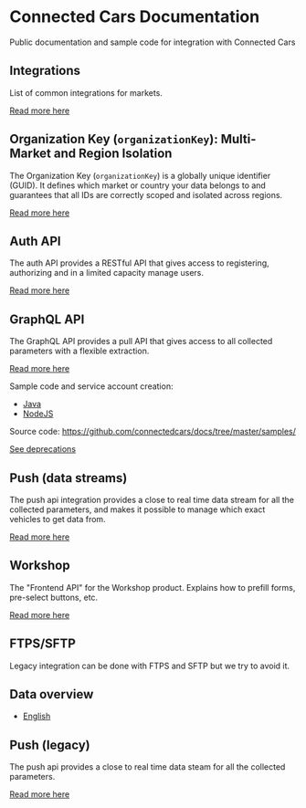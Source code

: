 # Connected Cars Documentation

Public documentation and sample code for integration with Connected Cars

## Integrations

List of common integrations for markets.

[Read more here](./integrations/intro)

## Organization Key (`organizationKey`): Multi-Market and Region Isolation

The Organization Key (`organizationKey`) is a globally unique identifier (GUID).
It defines which market or country your data belongs to and guarantees that all IDs are correctly scoped and isolated across regions. 

[Read more here](./multi-region-integrations.md)


## Auth API

The auth API provides a RESTful API that gives access to registering, authorizing and in a limited capacity manage users.

[Read more here](./auth-api.md)

## GraphQL API

The GraphQL API provides a pull API that gives access to all collected parameters with a flexible extraction.

[Read more here](https://api.connectedcars.io/graphql/graphiql/)

Sample code and service account creation:

* [Java](./samples/java/full-example/README.md)
* [NodeJS](./samples/node/README.md)

Source code: https://github.com/connectedcars/docs/tree/master/samples/

[See deprecations](./api-deprecations.md)

## Push (data streams)

The push api integration provides a close to real time data stream for all the collected parameters, and makes it possible to manage which exact vehicles to get data from.

[Read more here](./push-v2.md)

## Workshop

The "Frontend API" for the Workshop product. Explains how to prefill forms, pre-select buttons, etc.

[Read more here](./workshop.md)

## FTPS/SFTP

Legacy integration can be done with FTPS and SFTP but we try to avoid it.

## Data overview

* [English](./data-overview/english.md)

## Push (legacy)

The push api provides a close to real time data steam for all the collected parameters.

[Read more here](./push.md)
